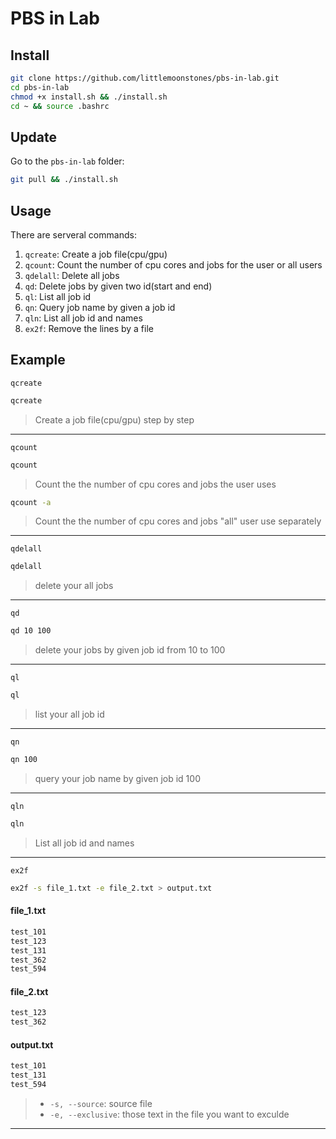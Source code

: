 # PBS in Lab
## Install
```bash
git clone https://github.com/littlemoonstones/pbs-in-lab.git
cd pbs-in-lab
chmod +x install.sh && ./install.sh
cd ~ && source .bashrc
```

## Update
Go to the `pbs-in-lab` folder:
```bash
git pull && ./install.sh
```

## Usage
There are serveral commands:
  1. `qcreate`: Create a job file(cpu/gpu)
  2. `qcount`: Count the number of cpu cores and jobs for the user or all users
  3. `qdelall`: Delete all jobs
  4. `qd`: Delete jobs by given two id(start and end)
  5. `ql`: List all job id
  6. `qn`: Query job name by given a job id
  7.  `qln`: List all job id and names
  8.  `ex2f`: Remove the lines by a file

## Example
`qcreate`
```bash
qcreate
```
> Create a job file(cpu/gpu) step by step
---

`qcount`
```bash
qcount
```
> Count the the number of cpu cores and jobs the user uses

```bash
qcount -a
```
> Count the the number of cpu cores and jobs "all" user use separately
---

`qdelall`
```bash
qdelall
```
> delete your all jobs
---

`qd`
```bash
qd 10 100
```
> delete your jobs by given job id from 10 to 100
---
`ql`
```bash
ql
```
> list your all job id
---

`qn`
```bash
qn 100
```
> query your job name by given job id 100
---

`qln`
```bash
qln
```
> List all job id and names
---

`ex2f`

```bash
ex2f -s file_1.txt -e file_2.txt > output.txt
```

#### file_1.txt
```txt
test_101
test_123
test_131
test_362
test_594
```

#### file_2.txt
```txt
test_123
test_362
```

#### output.txt
```txt
test_101
test_131
test_594
```

> - `-s, --source`: source file
> - `-e, --exclusive`: those text in the file you want to exculde
---